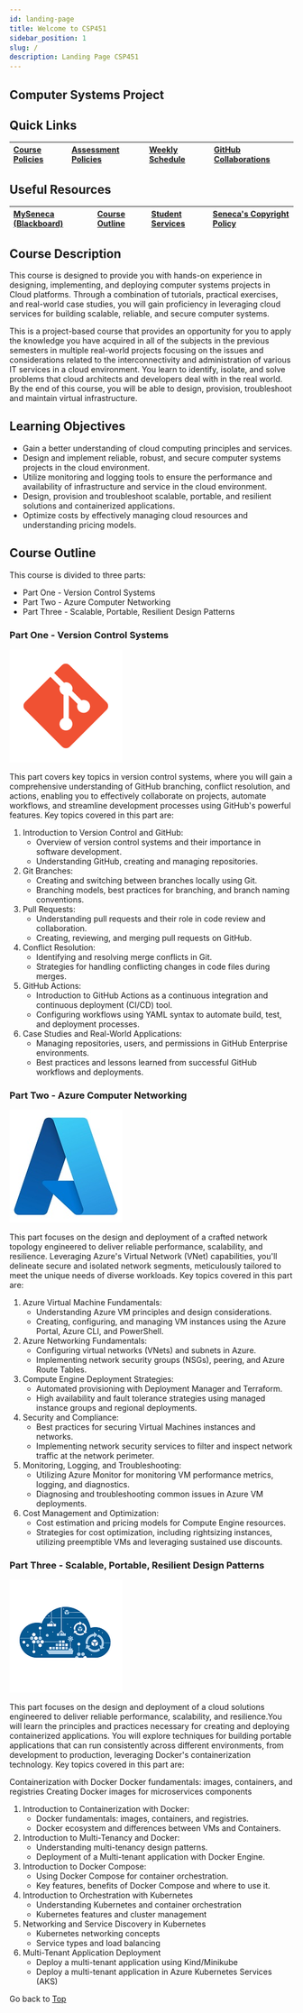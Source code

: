 ```yaml
---
id: landing-page
title: Welcome to CSP451
sidebar_position: 1
slug: /
description: Landing Page CSP451
---
```


## Computer Systems Project <a id="top"></a>

## Quick Links

| [Course Policies](./course-info/course-policies.md) | [Assessment Policies](./course-info/assessments.md) | [Weekly Schedule](./course-info/weekly-schedule.md) | [GitHub Collaborations](./course-info/collaborations.md) |
| :--- | :--- | :--- | :--- |

## Useful Resources

| [MySeneca (Blackboard)](https://my.senecacollege.ca/) | [Course Outline](https://apps.senecapolytechnic.ca/ssos/findOutline.do?termCode=08424&subjectCode=CSP451&schoolCode=ITAS) | [Student Services](https://www.senecapolytechnic.ca/about/policies/academics-and-student-services.html) | [Seneca's Copyright Policy](https://www.senecapolytechnic.ca/about/policies/copyright-policy.html) |
| :--- | :--- | :--- | :--- |

## Course Description

This course is designed to provide you with hands-on experience in designing, implementing, and deploying computer systems projects in Cloud platforms. Through a combination of tutorials, practical exercises, and real-world case studies, you will gain proficiency in leveraging cloud services for building scalable, reliable, and secure computer systems.

This is a project-based course that provides an opportunity for you to apply the knowledge you have acquired in all of the subjects in the previous semesters in multiple real-world projects focusing on the issues and considerations related to the interconnectivity and administration of various IT services in a cloud environment. You learn to identify, isolate, and solve problems that cloud architects and developers deal with in the real world. By the end of this course, you will be able to design, provision, troubleshoot and maintain virtual infrastructure.

## Learning Objectives

- Gain a better understanding of cloud computing principles and services.
- Design and implement reliable, robust, and secure computer systems projects in the cloud environment.
- Utilize monitoring and logging tools to ensure the performance and availability of infrastructure and service in the cloud environment.
- Design, provision and troubleshoot scalable, portable, and resilient solutions and containerized applications.
- Optimize costs by effectively managing cloud resources and understanding pricing models.

## Course Outline

This course is divided to three parts:

- Part One - Version Control Systems
- Part Two - Azure Computer Networking
- Part Three - Scalable, Portable, Resilient Design Patterns

### Part One - Version Control Systems

![git-icon](/img/about/git_icon.png)

This part covers key topics in version control systems, where you will gain a comprehensive understanding of GitHub branching, conflict resolution, and actions, enabling you to effectively collaborate on projects, automate workflows, and streamline development processes using GitHub's powerful features. Key topics covered in this part are:

1. Introduction to Version Control and GitHub:
    - Overview of version control systems and their importance in software development.
    - Understanding GitHub, creating and managing repositories.
2. Git Branches:
    - Creating and switching between branches locally using Git.
    - Branching models, best practices for branching, and branch naming conventions.
3. Pull Requests:
    - Understanding pull requests and their role in code review and collaboration.
    - Creating, reviewing, and merging pull requests on GitHub.
4. Conflict Resolution:
    - Identifying and resolving merge conflicts in Git.
    - Strategies for handling conflicting changes in code files during merges.
5. GitHub Actions:
    - Introduction to GitHub Actions as a continuous integration and continuous deployment (CI/CD) tool.
    - Configuring workflows using YAML syntax to automate build, test, and deployment processes.
6. Case Studies and Real-World Applications:
    - Managing repositories, users, and permissions in GitHub Enterprise environments.
    - Best practices and lessons learned from successful GitHub workflows and deployments.

### Part Two - Azure Computer Networking

![azure-icon](/img/about/azure_icon.jpg)

This part focuses on the design and deployment of a crafted network topology engineered to deliver reliable performance, scalability, and resilience. Leveraging Azure's Virtual Network (VNet) capabilities, you'll delineate secure and isolated network segments, meticulously tailored to meet the unique needs of diverse workloads. Key topics covered in this part are:

1. Azure Virtual Machine Fundamentals:
    - Understanding Azure VM principles and design considerations.
    - Creating, configuring, and managing VM instances using the Azure Portal, Azure CLI, and PowerShell.
2. Azure Networking Fundamentals:
    - Configuring virtual networks (VNets) and subnets in Azure.
    - Implementing network security groups (NSGs), peering, and Azure Route Tables.
3. Compute Engine Deployment Strategies:
    - Automated provisioning with Deployment Manager and Terraform.
    - High availability and fault tolerance strategies using managed instance groups and regional deployments.
4. Security and Compliance:
    - Best practices for securing Virtual Machines instances and networks.
    - Implementing network security services to filter and inspect network traffic at the network perimeter.
5. Monitoring, Logging, and Troubleshooting:
    - Utilizing Azure Monitor for monitoring VM performance metrics, logging, and diagnostics.
    - Diagnosing and troubleshooting common issues in Azure VM deployments.
6. Cost Management and Optimization:
    - Cost estimation and pricing models for Compute Engine resources.
    - Strategies for cost optimization, including rightsizing instances, utilizing preemptible VMs and leveraging sustained use discounts.

### Part Three - Scalable, Portable, Resilient Design Patterns

![azure-icon](/img/about/k8s_icon.png)

This part focuses on the design and deployment of a cloud solutions engineered to deliver reliable performance, scalability, and resilience.You will learn the principles and practices necessary for creating and deploying containerized applications. You will explore techniques for building portable applications that can run consistently across different environments, from development to production, leveraging Docker's containerization technology. Key topics covered in this part are:


Containerization with Docker
Docker fundamentals: images, containers, and registries
Creating Docker images for microservices components

1. Introduction to Containerization with Docker:
    - Docker fundamentals: images, containers, and registries.
    - Docker ecosystem and differences between VMs and Containers.
2. Introduction to Multi-Tenancy and Docker:
    - Understanding multi-tenancy design patterns.
    - Deployment of a Multi-tenant application with Docker Engine.
3. Introduction to Docker Compose:
    - Using Docker Compose for container orchestration.
    - Key features, benefits of Docker Compose and where to use it.
4. Introduction to Orchestration with Kubernetes
    - Understanding Kubernetes and container orchestration
    - Kubernetes features and cluster management
5. Networking and Service Discovery in Kubernetes
    - Kubernetes networking concepts
    - Service types and load balancing
6. Multi-Tenant Application Deployment
    - Deploy a multi-tenant application using Kind/Minikube
    - Deploy a multi-tenant application in Azure Kubernetes Services (AKS)


Go back to [Top](#top)
